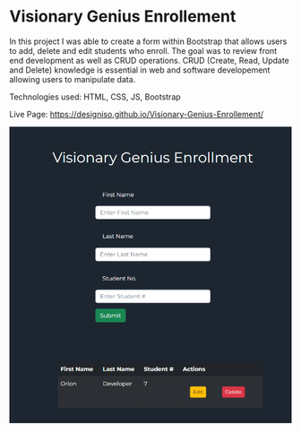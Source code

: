 # Visionary Genius Enrollement
In this project I was able to create a form within Bootstrap that allows users to add, delete and edit students who enroll. The goal was to review front end development as well as CRUD operations. CRUD (Create, Read, Update and Delete) knowledge is essential in web and software developement allowing users to manipulate data. 

Technologies used: HTML, CSS, JS, Bootstrap

Live Page: https://designiso.github.io/Visionary-Genius-Enrollement/


<img src="https://github.com/designisO/Visionary-Genius-Enrollement/blob/main/App%20Screenshot.png" />
